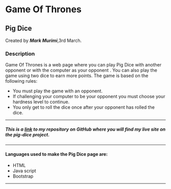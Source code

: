 # Game Of Thrones
## Pig Dice
Created by ***Mark Murimi***,3rd March.

### Description
Game Of Thrones is a web page where you can play Pig Dice with another opponent or with the computer as your opponent . You can also play the game using two dice to earn more points. The game is based on the following rules:
* You must play the game with an opponent.
* If challenging your computer to be your opponent you must choose your hardness level to continue.
* You only get to roll the dice once after your opponent has rolled the dice.

---

##### This is a [link](https://github.com/markmurimi/pig-dice) to my repository on GitHub where you will find my live site on the pig-dice project.

---

#### Languages used to make the Pig Dice page are:
* HTML
* Java script
* Bootstrap

---

